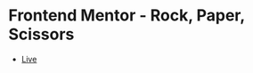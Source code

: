 # Frontend Mentor - Rock, Paper, Scissors

- [Live](https://spontaneous-truffle-7f8927.netlify.app/)
